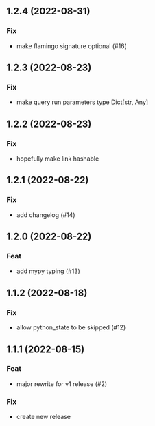 ## 1.2.4 (2022-08-31)

### Fix

- make flamingo signature optional (#16)

## 1.2.3 (2022-08-23)

### Fix

- make query run parameters type Dict[str, Any]

## 1.2.2 (2022-08-23)

### Fix

- hopefully make link hashable

## 1.2.1 (2022-08-22)

### Fix

- add changelog (#14)

## 1.2.0 (2022-08-22)

### Feat

- add mypy typing (#13)

## 1.1.2 (2022-08-18)

### Fix

- allow python_state to be skipped (#12)

## 1.1.1 (2022-08-15)

### Feat

- major rewrite for v1 release (#2)

### Fix

- create new release
